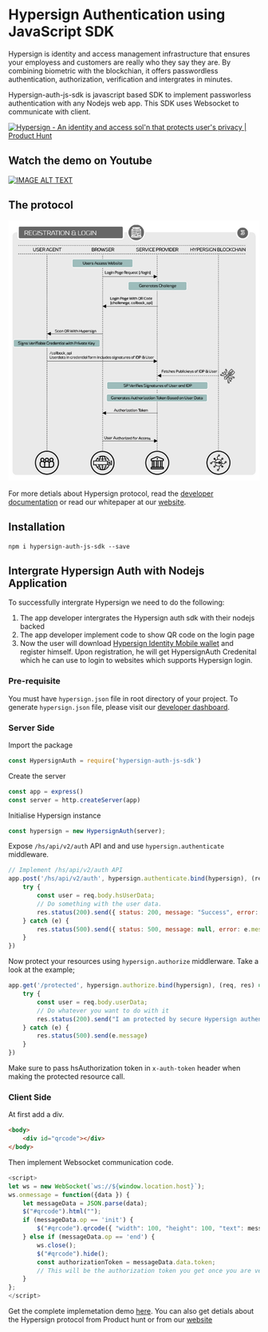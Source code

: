 # Hypersign Authentication using JavaScript SDK

Hypersign is identity and access management infrastructure that ensures your employess and customers are really who they say they are. By combining biometric with the blockchian, it offers passwordless authentication, authorization, verification and intergrates in minutes.

Hypersign-auth-js-sdk is javascript based SDK to implement passworless authentication with any Nodejs web app. This SDK uses Websocket to communicate with client. 

<a href="https://www.producthunt.com/posts/hypersign-1?utm_source=badge-featured&utm_medium=badge&utm_souce=badge-hypersign-1" target="_blank"><img src="https://api.producthunt.com/widgets/embed-image/v1/featured.svg?post_id=276083&theme=light" alt="Hypersign - An identity and access sol'n that protects user's privacy | Product Hunt" style="width: 250px; height: 54px;" width="250" height="54" /></a>

## Watch the demo on Youtube

[![IMAGE ALT TEXT](http://i.imgur.com/FWVjPfu.png)](https://www.youtube.com/watch?v=pSCmCZfeQKo&feature=youtu.be "hypersign developer exp")  

## The protocol

![img](demo/public/protocol2.png)

For more detials about Hypersign protocol, read the [developer documentation](https://vishwas-anand-bhushan.gitbook.io/hypersign/developer/sdk/dev-nodejs) or read our whitepaper at our [website](https://hypersign.id).

## Installation

```
npm i hypersign-auth-js-sdk --save
```

## Intergrate Hypersign Auth with Nodejs Application

To successfully intergrate Hypersign we need to do the following:

1. The app developer intergrates the Hypersign auth sdk with their nodejs backed
2. The app developer implement code to show QR code on the login page
3. Now the user will download [Hypersign Identity Mobile wallet]() and register himself. Upon registration, he will get HypersignAuth Credenital which he can use to login to websites which supports Hypersign login.


### Pre-requisite 

You must have `hypersign.json` file in root directory of your project. To generate `hypersign.json` file, please visit our [developer dashboard](https://vishwas-anand-bhushan.gitbook.io/hypersign/developer/developer-dashboard).

### Server Side

Import the package 

```js
const HypersignAuth = require('hypersign-auth-js-sdk')
```

Create the server

```js
const app = express()
const server = http.createServer(app)
```

Initialise Hypersign instance

```js
const hypersign = new HypersignAuth(server);
```

Expose `/hs/api/v2/auth` API and and use `hypersign.authenticate` middleware.

```js
// Implement /hs/api/v2/auth API 
app.post('/hs/api/v2/auth', hypersign.authenticate.bind(hypersign), (req, res) => {
    try {
        const user = req.body.hsUserData;
        // Do something with the user data.
        res.status(200).send({ status: 200, message: "Success", error: null });
    } catch (e) {
        res.status(500).send({ status: 500, message: null, error: e.message });
    }
})
```

Now protect your resources using `hypersign.authorize` middlerware. Take a look at the example;

```js
app.get('/protected', hypersign.authorize.bind(hypersign), (req, res) => {
    try {
        const user = req.body.userData;
        // Do whatever you want to do with it
        res.status(200).send("I am protected by secure Hypersign authentication");
    } catch (e) {
        res.status(500).send(e.message)
    }
})
```

Make sure to pass hsAuthorization token in  `x-auth-token` header when making the protected resource call.

### Client Side

At first add a div.

```html
<body>
    <div id="qrcode"></div>
</body>
```

Then implement Websocket communication code.

```js
<script>
let ws = new WebSocket(`ws://${window.location.host}`);
ws.onmessage = function({data }) {
    let messageData = JSON.parse(data);
    $("#qrcode").html("");
    if (messageData.op == 'init') {
        $("#qrcode").qrcode({ "width": 100, "height": 100, "text": messageData.data });
    } else if (messageData.op == 'end') {
        ws.close();
        $("#qrcode").hide();
        const authorizationToken = messageData.data.token;
        // This will be the authorization token you get once you are verified 
    }
};
</script>
```
Get the complete implemetation demo [here](demo/README.md). You can also get detials about the Hypersign protocol from Product hunt or from our [website](https://hypersign.id)


